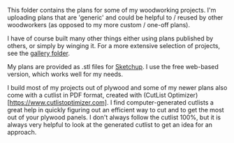 This folder contains the plans for some of my woodworking projects. I'm
uploading plans that are 'generic' and could be helpful to / reused by other
woodworkers (as opposed to my more custom / one-off plans).

I have of course
built many other things either using plans published by others, or simply by
winging it. For a more extensive selection of projects, see the [gallery
folder](gallery/).

My plans are provided as .stl files for [Sketchup](https://www.sketchup.com/).
I use the free web-based version, which works well for my needs.

I build most of my projects out of plywood and some of my newer plans also come
with a cutlist in PDF format, created with (CutList
Optimizer)[https://www.cutlistoptimizer.com]. I find computer-generated
cutlists a great help in quickly figuring out an efficient way to cut and to
get the most out of your plywood panels. I don't always follow the cutlist
100%, but it is always very helpful to look at the generated cutlist to get an
idea for an approach.

